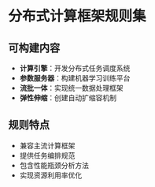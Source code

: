 # 分布式计算框架规则集

## 可构建内容

* **计算引擎**：开发分布式任务调度系统
* **参数服务器**：构建机器学习训练平台
* **流批一体**：实现统一数据处理框架
* **弹性伸缩**：创建自动扩缩容机制

## 规则特点

- 兼容主流计算框架
- 提供任务编排规范
- 包含性能瓶颈分析方法
- 实现资源利用率优化

